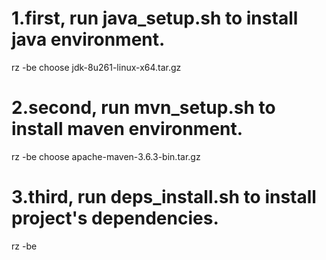 # 1.first, run java_setup.sh to install java environment.
rz -be 
choose jdk-8u261-linux-x64.tar.gz

# 2.second, run mvn_setup.sh to install maven environment.
rz -be
choose apache-maven-3.6.3-bin.tar.gz

# 3.third, run deps_install.sh to install project's dependencies.
rz -be 

